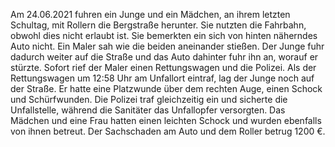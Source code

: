 Am 24.06.2021 fuhren ein Junge und ein Mädchen, an ihrem letzten Schultag, 
mit Rollern die Bergstraße herunter. Sie nutzten die Fahrbahn, obwohl dies 
nicht erlaubt ist. Sie bemerkten ein sich von hinten näherndes Auto nicht. 
Ein Maler sah wie die beiden aneinander stießen. Der Junge fuhr dadurch 
weiter auf die Straße und das Auto dahinter fuhr ihn an, worauf er stürzte. 
Sofort rief der Maler einen Rettungswagen und die Polizei. Als der 
Rettungswagen um 12:58 Uhr am Unfallort eintraf, lag der Junge noch auf 
der Straße. Er hatte eine Platzwunde über dem rechten Auge, einen Schock 
und Schürfwunden. Die Polizei traf gleichzeitig ein und sicherte die 
Unfallstelle, während die Sanitäter das Unfallopfer versorgten. Das 
Mädchen und eine Frau hatten einen leichten Schock und wurden ebenfalls 
von ihnen betreut. 
Der Sachschaden am Auto und dem Roller betrug 1200 €.
